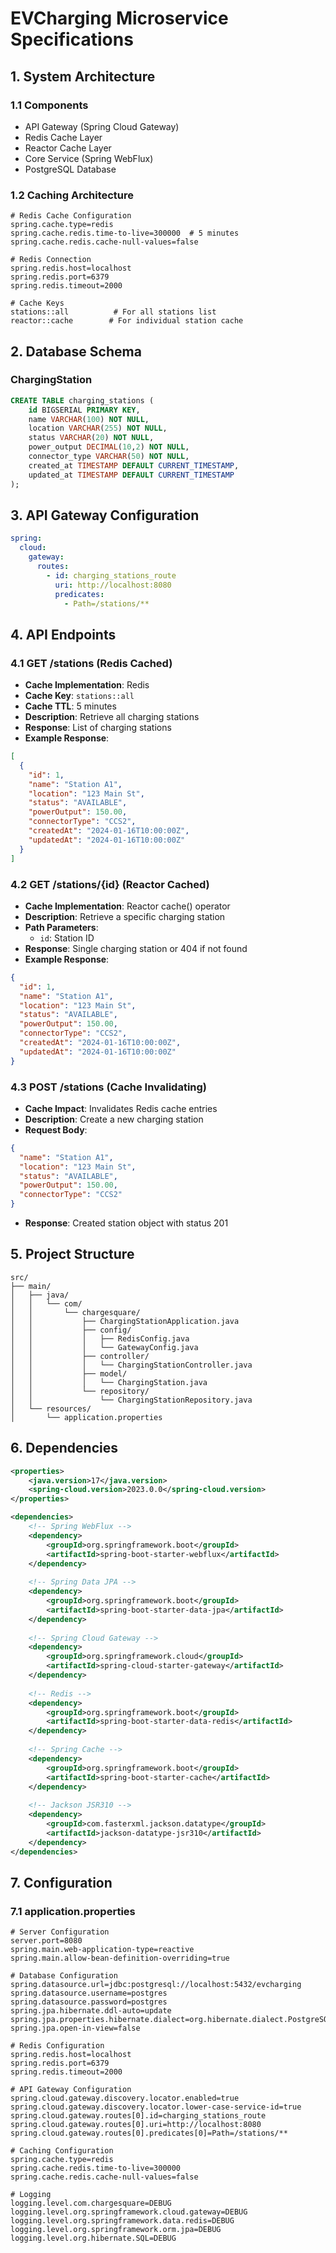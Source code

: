 # EVCharging Microservice Specifications

## 1. System Architecture

### 1.1 Components
- API Gateway (Spring Cloud Gateway)
- Redis Cache Layer
- Reactor Cache Layer
- Core Service (Spring WebFlux)
- PostgreSQL Database

### 1.2 Caching Architecture
```properties
# Redis Cache Configuration
spring.cache.type=redis
spring.cache.redis.time-to-live=300000  # 5 minutes
spring.cache.redis.cache-null-values=false

# Redis Connection
spring.redis.host=localhost
spring.redis.port=6379
spring.redis.timeout=2000

# Cache Keys
stations::all          # For all stations list
reactor::cache        # For individual station cache
```

## 2. Database Schema

### ChargingStation
```sql
CREATE TABLE charging_stations (
    id BIGSERIAL PRIMARY KEY,
    name VARCHAR(100) NOT NULL,
    location VARCHAR(255) NOT NULL,
    status VARCHAR(20) NOT NULL,
    power_output DECIMAL(10,2) NOT NULL,
    connector_type VARCHAR(50) NOT NULL,
    created_at TIMESTAMP DEFAULT CURRENT_TIMESTAMP,
    updated_at TIMESTAMP DEFAULT CURRENT_TIMESTAMP
);
```

## 3. API Gateway Configuration

```yaml
spring:
  cloud:
    gateway:
      routes:
        - id: charging_stations_route
          uri: http://localhost:8080
          predicates:
            - Path=/stations/**
```

## 4. API Endpoints

### 4.1 GET /stations (Redis Cached)
- **Cache Implementation**: Redis
- **Cache Key**: `stations::all`
- **Cache TTL**: 5 minutes
- **Description**: Retrieve all charging stations
- **Response**: List of charging stations
- **Example Response**:
```json
[
  {
    "id": 1,
    "name": "Station A1",
    "location": "123 Main St",
    "status": "AVAILABLE",
    "powerOutput": 150.00,
    "connectorType": "CCS2",
    "createdAt": "2024-01-16T10:00:00Z",
    "updatedAt": "2024-01-16T10:00:00Z"
  }
]
```

### 4.2 GET /stations/{id} (Reactor Cached)
- **Cache Implementation**: Reactor cache() operator
- **Description**: Retrieve a specific charging station
- **Path Parameters**:
  - `id`: Station ID
- **Response**: Single charging station or 404 if not found
- **Example Response**:
```json
{
  "id": 1,
  "name": "Station A1",
  "location": "123 Main St",
  "status": "AVAILABLE",
  "powerOutput": 150.00,
  "connectorType": "CCS2",
  "createdAt": "2024-01-16T10:00:00Z",
  "updatedAt": "2024-01-16T10:00:00Z"
}
```

### 4.3 POST /stations (Cache Invalidating)
- **Cache Impact**: Invalidates Redis cache entries
- **Description**: Create a new charging station
- **Request Body**:
```json
{
  "name": "Station A1",
  "location": "123 Main St",
  "status": "AVAILABLE",
  "powerOutput": 150.00,
  "connectorType": "CCS2"
}
```
- **Response**: Created station object with status 201

## 5. Project Structure
```
src/
├── main/
│   ├── java/
│   │   └── com/
│   │       └── chargesquare/
│   │           ├── ChargingStationApplication.java
│   │           ├── config/
│   │           │   ├── RedisConfig.java
│   │           │   └── GatewayConfig.java
│   │           ├── controller/
│   │           │   └── ChargingStationController.java
│   │           ├── model/
│   │           │   └── ChargingStation.java
│   │           └── repository/
│   │               └── ChargingStationRepository.java
│   └── resources/
│       └── application.properties
```

## 6. Dependencies

```xml
<properties>
    <java.version>17</java.version>
    <spring-cloud.version>2023.0.0</spring-cloud.version>
</properties>

<dependencies>
    <!-- Spring WebFlux -->
    <dependency>
        <groupId>org.springframework.boot</groupId>
        <artifactId>spring-boot-starter-webflux</artifactId>
    </dependency>
    
    <!-- Spring Data JPA -->
    <dependency>
        <groupId>org.springframework.boot</groupId>
        <artifactId>spring-boot-starter-data-jpa</artifactId>
    </dependency>
    
    <!-- Spring Cloud Gateway -->
    <dependency>
        <groupId>org.springframework.cloud</groupId>
        <artifactId>spring-cloud-starter-gateway</artifactId>
    </dependency>
    
    <!-- Redis -->
    <dependency>
        <groupId>org.springframework.boot</groupId>
        <artifactId>spring-boot-starter-data-redis</artifactId>
    </dependency>
    
    <!-- Spring Cache -->
    <dependency>
        <groupId>org.springframework.boot</groupId>
        <artifactId>spring-boot-starter-cache</artifactId>
    </dependency>
    
    <!-- Jackson JSR310 -->
    <dependency>
        <groupId>com.fasterxml.jackson.datatype</groupId>
        <artifactId>jackson-datatype-jsr310</artifactId>
    </dependency>
</dependencies>
```

## 7. Configuration

### 7.1 application.properties
```properties
# Server Configuration
server.port=8080
spring.main.web-application-type=reactive
spring.main.allow-bean-definition-overriding=true

# Database Configuration
spring.datasource.url=jdbc:postgresql://localhost:5432/evcharging
spring.datasource.username=postgres
spring.datasource.password=postgres
spring.jpa.hibernate.ddl-auto=update
spring.jpa.properties.hibernate.dialect=org.hibernate.dialect.PostgreSQLDialect
spring.jpa.open-in-view=false

# Redis Configuration
spring.redis.host=localhost
spring.redis.port=6379
spring.redis.timeout=2000

# API Gateway Configuration
spring.cloud.gateway.discovery.locator.enabled=true
spring.cloud.gateway.discovery.locator.lower-case-service-id=true
spring.cloud.gateway.routes[0].id=charging_stations_route
spring.cloud.gateway.routes[0].uri=http://localhost:8080
spring.cloud.gateway.routes[0].predicates[0]=Path=/stations/**

# Caching Configuration
spring.cache.type=redis
spring.cache.redis.time-to-live=300000
spring.cache.redis.cache-null-values=false

# Logging
logging.level.com.chargesquare=DEBUG
logging.level.org.springframework.cloud.gateway=DEBUG
logging.level.org.springframework.data.redis=DEBUG
logging.level.org.springframework.orm.jpa=DEBUG
logging.level.org.hibernate.SQL=DEBUG
``` 